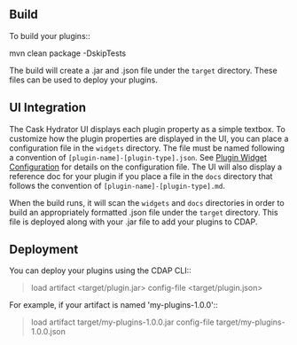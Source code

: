 Build
-----
To build your plugins::

  mvn clean package -DskipTests

The build will create a .jar and .json file under the ``target`` directory.
These files can be used to deploy your plugins.

UI Integration
--------------
The Cask Hydrator UI displays each plugin property as a simple textbox. To customize how the plugin properties
are displayed in the UI, you can place a configuration file in the ``widgets`` directory.
The file must be named following a convention of ``[plugin-name]-[plugin-type].json``.
See [Plugin Widget Configuration](http://docs.cdap.io/cdap/current/en/cdap-apps/hydrator/custom.html#plugin-configuration-json)
for details on the configuration file.
The UI will also display a reference doc for your plugin if you place a file in the ``docs`` directory
that follows the convention of ``[plugin-name]-[plugin-type].md``.

When the build runs, it will scan the ``widgets`` and ``docs`` directories in order to build an appropriately
formatted .json file under the ``target`` directory. This file is deployed along with your .jar file to add your
plugins to CDAP.

Deployment
----------
You can deploy your plugins using the CDAP CLI::

  > load artifact <target/plugin.jar> config-file <target/plugin.json>

For example, if your artifact is named 'my-plugins-1.0.0'::

  > load artifact target/my-plugins-1.0.0.jar config-file target/my-plugins-1.0.0.json
